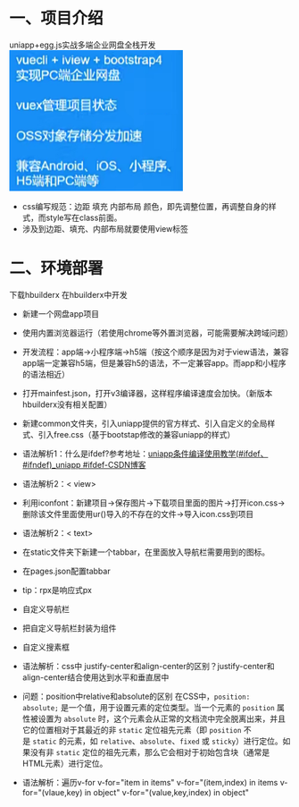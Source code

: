 # 一、项目介绍
uniapp+egg.js实战多端企业网盘全栈开发
![](https://raw.githubusercontent.com/liuxiaofeii/BC4A0327-E9BF-B504-C6AE-24BEC8348190/main/20240528204437.png)
- css编写规范：边距 填充 内部布局 颜色，即先调整位置，再调整自身的样式，而style写在class前面。
- 涉及到边距、填充、内部布局就要使用view标签


# 二、环境部署
下载hbuilderx
在hbuilderx中开发
- 新建一个网盘app项目
- 使用内置浏览器运行（若使用chrome等外置浏览器，可能需要解决跨域问题）
- 开发流程：app端->小程序端->h5端（按这个顺序是因为对于view语法，兼容app端一定兼容h5端，但是兼容h5的语法，不一定兼容app。而app和小程序的语法相近）
- 打开mainfest.json，打开v3编译器，这样程序编译速度会加快。（新版本hbuilderx没有相关配置）
- 新建common文件夹，引入uniapp提供的官方样式、引入自定义的全局样式、引入free.css（基于bootstap修改的兼容uniapp的样式）
- 语法解析1：什么是ifdef?参考地址：[uniapp条件编译使用教学(#ifdef、#ifndef)_uniapp #ifdef-CSDN博客](https://blog.csdn.net/qq_43229233/article/details/134754189)
- 语法解析2：< view></view >
- 利用iconfont：新建项目->保存图片->下载项目里面的图片->打开icon.css->删除该文件里面使用ur()导入的不存在的文件->导入icon.css到项目
- 语法解析2：< text></text >
- 在static文件夹下新建一个tabbar，在里面放入导航栏需要用到的图标。
- 在pages.json配置tabbar
- tip：rpx是响应式px
- 自定义导航栏
- 把自定义导航栏封装为组件
- 自定义搜素框
- 语法解析：css中 justify-center和align-center的区别？justify-center和align-center结合使用达到水平和垂直居中
- 问题：position中relative和absolute的区别
	在CSS中，`position: absolute;` 是一个值，用于设置元素的定位类型。当一个元素的 `position` 属性被设置为 `absolute` 时，这个元素会从正常的文档流中完全脱离出来，并且它的位置相对于其最近的非 `static` 定位祖先元素（即 `position` 不是 `static` 的元素，如 `relative`、`absolute`、`fixed` 或 `sticky`）进行定位。如果没有非 `static` 定位的祖先元素，那么它会相对于初始包含块（通常是HTML元素）进行定位。

-  语法解析：遍历v-for
v-for="item in items"
v-for="(item,index) in items
v-for="(vlaue,key) in object"
v-for="(value,key,index) in object"
